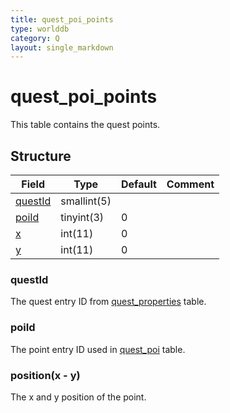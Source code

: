 ```yaml
---
title: quest_poi_points
type: worlddb
category: Q
layout: single_markdown
---
```


# quest_poi_points
This table contains the quest points.

## Structure

Field                                                                                | Type        | Default | Comment
------------------------------------------------------------------------------------ | ----------- | ------- | -------
[questId](#questId)       | smallint(5) |         |        
[poiId](#poiId)           | tinyint(3)  | 0       |        
[x](#position.28x_-_y.29) | int(11)     | 0       |        
[y](#position.28x_-_y.29) | int(11)     | 0       |        

### questId

The quest entry ID from [quest_properties](/Wiki/database/world/quest_properties/ "Quest properties") table.

### poiId

The point entry ID used in [quest_poi](/Wiki/database/world/quest_poi/ "Quest poi") table.

### position(x - y)

The x and y position of the point.